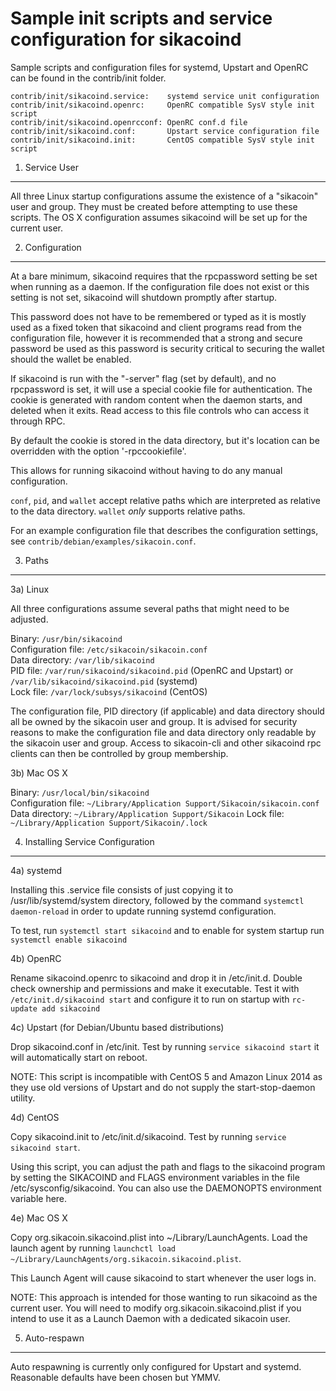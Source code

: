 Sample init scripts and service configuration for sikacoind
==========================================================

Sample scripts and configuration files for systemd, Upstart and OpenRC
can be found in the contrib/init folder.

    contrib/init/sikacoind.service:    systemd service unit configuration
    contrib/init/sikacoind.openrc:     OpenRC compatible SysV style init script
    contrib/init/sikacoind.openrcconf: OpenRC conf.d file
    contrib/init/sikacoind.conf:       Upstart service configuration file
    contrib/init/sikacoind.init:       CentOS compatible SysV style init script

1. Service User
---------------------------------

All three Linux startup configurations assume the existence of a "sikacoin" user
and group.  They must be created before attempting to use these scripts.
The OS X configuration assumes sikacoind will be set up for the current user.

2. Configuration
---------------------------------

At a bare minimum, sikacoind requires that the rpcpassword setting be set
when running as a daemon.  If the configuration file does not exist or this
setting is not set, sikacoind will shutdown promptly after startup.

This password does not have to be remembered or typed as it is mostly used
as a fixed token that sikacoind and client programs read from the configuration
file, however it is recommended that a strong and secure password be used
as this password is security critical to securing the wallet should the
wallet be enabled.

If sikacoind is run with the "-server" flag (set by default), and no rpcpassword is set,
it will use a special cookie file for authentication. The cookie is generated with random
content when the daemon starts, and deleted when it exits. Read access to this file
controls who can access it through RPC.

By default the cookie is stored in the data directory, but it's location can be overridden
with the option '-rpccookiefile'.

This allows for running sikacoind without having to do any manual configuration.

`conf`, `pid`, and `wallet` accept relative paths which are interpreted as
relative to the data directory. `wallet` *only* supports relative paths.

For an example configuration file that describes the configuration settings,
see `contrib/debian/examples/sikacoin.conf`.

3. Paths
---------------------------------

3a) Linux

All three configurations assume several paths that might need to be adjusted.

Binary:              `/usr/bin/sikacoind`  
Configuration file:  `/etc/sikacoin/sikacoin.conf`  
Data directory:      `/var/lib/sikacoind`  
PID file:            `/var/run/sikacoind/sikacoind.pid` (OpenRC and Upstart) or `/var/lib/sikacoind/sikacoind.pid` (systemd)  
Lock file:           `/var/lock/subsys/sikacoind` (CentOS)  

The configuration file, PID directory (if applicable) and data directory
should all be owned by the sikacoin user and group.  It is advised for security
reasons to make the configuration file and data directory only readable by the
sikacoin user and group.  Access to sikacoin-cli and other sikacoind rpc clients
can then be controlled by group membership.

3b) Mac OS X

Binary:              `/usr/local/bin/sikacoind`  
Configuration file:  `~/Library/Application Support/Sikacoin/sikacoin.conf`  
Data directory:      `~/Library/Application Support/Sikacoin`
Lock file:           `~/Library/Application Support/Sikacoin/.lock`

4. Installing Service Configuration
-----------------------------------

4a) systemd

Installing this .service file consists of just copying it to
/usr/lib/systemd/system directory, followed by the command
`systemctl daemon-reload` in order to update running systemd configuration.

To test, run `systemctl start sikacoind` and to enable for system startup run
`systemctl enable sikacoind`

4b) OpenRC

Rename sikacoind.openrc to sikacoind and drop it in /etc/init.d.  Double
check ownership and permissions and make it executable.  Test it with
`/etc/init.d/sikacoind start` and configure it to run on startup with
`rc-update add sikacoind`

4c) Upstart (for Debian/Ubuntu based distributions)

Drop sikacoind.conf in /etc/init.  Test by running `service sikacoind start`
it will automatically start on reboot.

NOTE: This script is incompatible with CentOS 5 and Amazon Linux 2014 as they
use old versions of Upstart and do not supply the start-stop-daemon utility.

4d) CentOS

Copy sikacoind.init to /etc/init.d/sikacoind. Test by running `service sikacoind start`.

Using this script, you can adjust the path and flags to the sikacoind program by
setting the SIKACOIND and FLAGS environment variables in the file
/etc/sysconfig/sikacoind. You can also use the DAEMONOPTS environment variable here.

4e) Mac OS X

Copy org.sikacoin.sikacoind.plist into ~/Library/LaunchAgents. Load the launch agent by
running `launchctl load ~/Library/LaunchAgents/org.sikacoin.sikacoind.plist`.

This Launch Agent will cause sikacoind to start whenever the user logs in.

NOTE: This approach is intended for those wanting to run sikacoind as the current user.
You will need to modify org.sikacoin.sikacoind.plist if you intend to use it as a
Launch Daemon with a dedicated sikacoin user.

5. Auto-respawn
-----------------------------------

Auto respawning is currently only configured for Upstart and systemd.
Reasonable defaults have been chosen but YMMV.
